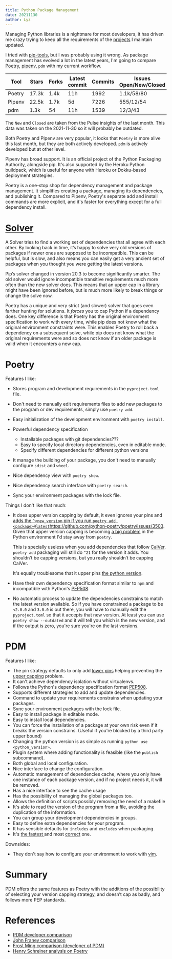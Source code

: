 ```yaml
---
title: Python Package Management
date: 20211130
author: Lyz
---
```


Managing Python libraries is a nightmare for most developers, it has driven me
crazy trying to keep all the requirements of the [projects](projects.md)
I maintain updated.

I tried with [pip-tools](pip_tools.md), but I was probably using it wrong. As
package management has evolved a lot in the latest years, I'm going to compare
[Poetry](python_poetry.md), [pipenv](pipenv.md), `pdm` with my current
workflow.

| Tool   | Stars | Forks | Latest commit | Commits | Issues Open/New/Closed | PR Open/New/Merged |
| ---    | ---   | ---   | ---           | ---     | ---                    | ---                |
| Poetry | 17.3k | 1.4k  | 11h           | 1992    | 1.1k/58/80             | 149/13/77          |
| Pipenv | 22.5k | 1.7k  | 5d            | 7226    | 555/12/54              | 32/0/22            |
| pdm    | 1.3k  | 54    | 11h           | 1539    | 12/3/43                | 3/2/11             |

The `New` and `Closed` are taken from the Pulse insights of the last month. This
data was taken on the 2021-11-30 so it will probably be outdated.

Both Poetry and Pipenv are very popular, it looks that `Poetry` is more alive
this last month, but they are both actively developed. `pdm` is actively
developed but at other level.

Pipenv has broad support. It is an official project of the Python Packaging
Authority, alongside pip. It's also supported by the Heroku Python buildpack,
which is useful for anyone with Heroku or Dokku-based deployment strategies.

Poetry is a one-stop shop for dependency management and package management. It
simplifies creating a package, managing its dependencies, and publishing it.
Compared to Pipenv, Poetry's separate add and install commands are more
explicit, and it's faster for everything except for a full dependency install.

# [Solver](https://iscinumpy.dev/post/bound-version-constraints/#solver)

A Solver tries to find a working set of dependencies that all agree with each
other. By looking back in time, it’s happy to solve very old versions of
packages if newer ones are supposed to be incompatible. This can be helpful, but
is slow, and also means you can easily get a very ancient set of packages when
you thought you were getting the latest versions.

Pip’s solver changed in version 20.3 to become significantly smarter. The old
solver would ignore incompatible transitive requirements much more often than
the new solver does. This means that an upper cap in a library might have been
ignored before, but is much more likely to break things or change the solve
now.

Poetry has a unique and very strict (and slower) solver that goes even farther
hunting for solutions. It *forces* you to cap Python if a dependency does. One
key difference is that Poetry has the original environment specification to work
with every time, while pip does not know what the original environment
constraints were. This enables Poetry to roll back a dependency on a subsequent
solve, while pip does not know what the original requirements were and so does
not know if an older package is valid when it encounters a new cap.

# Poetry

Features I like:

* Stores program and development requirements in the `pyproject.toml`
    file.
* Don't need to manually edit requirements files to add new packages to the
    program or dev requirements, simply use `poetry add`.
* Easy initialization of the development environment with `poetry install`.
* Powerful dependency specification
    * Installable packages with git dependencies???
    * Easy to specify local directory dependencies, even in editable mode.
    * Specify different dependencies for different python versions

* It manage the building of your package, you don't need to manually configure
    `sdist` and `wheel`.
* Nice dependency view with `poetry show`.
* Nice dependency search interface with `poetry search`.
* Sync your environment packages with the lock file.

Things I don't like that much:

* It does upper version capping by default, it even ignores your pins and [adds
    the `^<new_version` pin if you run `poetry add
    <package>@latest`]()https://github.com/python-poetry/poetry/issues/3503.
    Given that upper version capping is becoming [a big problem](versioning.md#upper-version-pinning) in
    the Python environment I'd stay away from `poetry`.

    This is specially useless when you add dependencies that follow
    [CalVer](calendar_versioning.md). `poetry add` packaging will still do
    `^21` for the version it adds. You shouldn’t be capping versions, but you
    really shouldn’t be capping CalVer.

    It's equally troublesome that it upper pins [the python
    version](versioning.md#pinning-the-python-version-is-special).

* Have their own dependency specification format similar to `npm` and
    incompatible with Python's
    [PEP508](https://www.python.org/dev/peps/pep-0508/).

* No automatic process to update the dependencies constrains to match the latest
    version available.  So if you have constrained a package to be `<2.0.0` and
    `3.0.0` is out there, you will have to manually edit the `pyproject.toml` so
    that it accepts that new version. At least you can use `poetry show
    --outdated` and it will tell you which is the new version, and if the output
    is zero, you're sure you're on the last versions.

# PDM

Features I like:

* The pin strategy defaults to only add [lower
    pins](versioning.md#lower-versioning-pinning) helping preventing the [upper
    capping](versioning.md#upper-versioning-pinning) problem.
* It can't achieve dependency isolation without virtualenvs.
* Follows the Python's dependency specification format
    [PEP508](https://www.python.org/dev/peps/pep-0508/).
* Supports different strategies to add and update dependencies.
* Command to update your requirements constrains when updating your packages.
* Sync your environment packages with the lock file.
* Easy to install package in editable mode.
* Easy to install local dependencies.
* You can force the installation of a package at your own risk even if it breaks
    the version constrains. (Useful if you're blocked by a third party upper
    bound)
* Changing the python version is as simple as running `python use
    <python_version>`.
* Plugin system where adding functionality is feasible (like the `publish`
    subcommand).
* Both global and local configuration.
* Nice interface to change the configuration.
* Automatic management of dependencies cache, where you only have one instance
    of each package version, and if no project needs it, it will be removed.
* Has a nice interface to see the cache usage
* Has the possibility of managing the global packages too.
* Allows the definition of scripts possibly removing the need of a makefile
* It's able to read the version of the program from a file, avoiding the
    duplication of the information.
* You can group your development dependencies in groups.
* Easy to define extra dependencies for your program.
* It has sensible defaults for `includes` and `excludes` when packaging.
* It's [the fastest ](https://frostming.com/2021/03-26/pm-review-2021/#result)
    and most
    [correct](https://frostming.com/2021/03-26/pm-review-2021/#correctness)
    one.

Downsides:

* They don't say how to configure your environment to work with
    [vim](https://github.com/pdm-project/pdm/issues/804).

# Summary

PDM offers the same features as Poetry with the additions of the possibility of
selecting your version capping strategy, and doesn’t cap as badly, and follows
more PEP standards.

# References

* [PDM developer comparison](https://dev.to/frostming/a-review-pipenv-vs-poetry-vs-pdm-39b4)
* [John Franey comparison](https://johnfraney.ca/posts/2019/03/06/pipenv-poetry-benchmarks-ergonomics/)
* [Frost Ming comparison (developer of PDM)](https://frostming.com/2021/03-26/pm-review-2021/#result)
* [Henry Schreiner analysis on Poetry](https://iscinumpy.dev/post/poetry-versions/)
